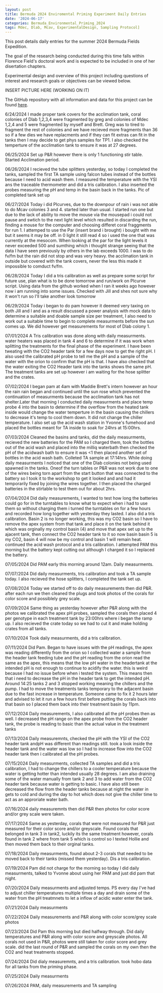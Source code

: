 ```yaml
---
layout: post
title: Bermuda 2024 Enviromental Priming Experiment Daily Entries
date: '2024-06-17'
categories: Bermuda_Environmental_Priming_2024
tags: Mdec, Dlab, Mcav, ExperimentalDesign, Sampling Protocol]
---
```


This post details daily entries for the summer 2024 Bermuda Fields Expedition.

The goal of the research being conducted during this time falls within Florence Field's doctoral work and is expected to be included in one of her disertation chapters.

Experimental design and overview of this project including questions of interest and research goals or objectives can be viewed below.

INSERT PICTURE HERE (WORKING ON IT)

The GitHub repository with all information and data for this project can be found [here](https://github.com/flofields/Coral_Priming_Experiments_Summer_2024.git).

6/24/2024
I made proper tank covers for the acclimation tank, coral colonies of Dlab 1,2,3,4 were fragmented by greg and colonies of Mdec 1,2,4 and 5 were fragmented by myself and Brett. Greg was to tired to fragment the rest of colonies and we have recieved more fragments than 36 so if a few dies we have replacments and if they can fit extras can fit in the tanks then I may decide to get phys samples for TP1. I also checked the temperture of the acclimation tank to ensure it was at 27 degrees.

06/25/2024
Set up P&R however there is only 1 functioning stir table. Started Acclimation period.

06/26/2024
I recieved the tube splitters yesterday, so today I completed the tanks, sampled the first TA sample using falcon tubes instead of the bottles because I need to acid wash them. I measured the temperature with the YSI ans the traceable thermometer and did a tris calibration. I also inserted the probes measuring the pH and temp in the basin back in the tanks.
Pic of completed tank set up

06/27/2024
Today i did PIcurves, due to the downpour of rain i was not able to do Mcav colonies 3 and 4. started later than usual. I started run one but due to the lack of ability to move the mouse via the mousepad i could not pause and swtich to the next light level which resulted in discarding the run, finding a mouse for the computer and choosing differet coral fraggments for run 1.
I attemped to use the Par (insert brand i brought) i bought with me but it seems it may be off. in 0 light it still read 4 so i used the one that was currently at the mesocom. When looking at the par for the light levels it never exceeded 500 and sumthing which i thought strange seeing that the data I have seen previously by others in the lab exceeds 1000. I was to do fv/fm but the rain did not stop and was very heavy. the acclimation tank in outside but covered with the tank covers, never the less this made it impossible to comduct fv/fm. 

06/28/2024
Today I did a tris calibration as well as prepare some script for future use, plan what is to be done tomorrow and run/work on PIcurve script. Using data from the github worked when I ran it weeks ago however now i am running into some issues. Checked with Jill and shes not sure why it won't run so I'll take another look tomorrow

06/29/2024
Today i began to do pam however it deemed very taxing on both Jill and I and as a result discussed a power analysis with mock data to determine a suitable and doable sample size per treatment, I also need to work out a suitable time to begin to complete measurments before the sun comes up. We did however get measurements for most of Dlab colony 1.

07/01/2024
A Tris calibration was done along with daily measurments. water heaters was placed in tank 4 and 6 to determine if it was work when splitting the treatments for the final phase of the experiment. I have been tweating with the CO2 header tank for a few days now to get the right pH. I also used the calibrated pH probe to tell me the pH and a sample of the water with the orion to confirm that the pH is that. I have also checked that the water exiting the CO2 Header tank into the tanks shows the same pH. The treatment tanks are set up however i am waiting for the hose splitter and the crates.

07/02/2024
I began pam at 4am with Maddie Brett's intern however an hour the rain rain began and continued until the sun rose which prevented the continuation of measurments because the acclimation tank has not shelter.Later that morning I conducted daily measurments and place temp probe 4 into the basin to determine if the overflow from the heated tank inside would change the water temperture in the basin causing the chillers to decrease it's temp to cool them down. It did not change the chiller temperature.
I also set up the acid wash station in Yvonne's fumehood and placed the bottles meant for TA inside to soak for 24hrs at 15:00hrs.

07/03/2024
Cleaned the basins and tanks, did the daily measurments, recieved the new batteries for the PAM so I charged them, took the bottles out of the acid wash and placed into the milliq waterbath then checked the pH of the acidwash bath to ensure it was <1 then placed another set of bottles in the acid wash bath.
Colleted TA sample at 17:14hrs. While doing daily measurments I noticed that one of the Dlab colonies not being used spawned in the tanks. Oneof the turn tables or P&R was not work due to one of the wires being torn apart from the start button that was connected to the battery so I took it to the workshop to get it looked and and had it temporarily fixed by joining the wires together. I then placed the charged batteries in the stirtable to test them out for about 2hrs.

07/04/2024
Did daily measurements, I wanted to test how long the batteries could go for in the turntables to know what to expect when i had to use them so without charging them i turned the turntables on for a few hours and recorded how long together with yesterday they lasted. I also did a tris calibration. Basin 2 is no longer working, this was my CO2 basin so I have to remove the apex system from that tank and place it on the tank behind it which was orginally my control basin (4) and move that apex set up to the ajacent tank, then connect the CO2 header tank to it so now basin basin 5 is my CO2, basin 4 will now be my control and basin 1 will remain heat. continued the acid wash protocol and a tris calibration. I attempted PAM this morning but the battery kept cutting out although I charged it so I replaced the battery.

07/05/2024
Did PAM early this morning around 12am. Daily measurments.

07/07/2024
Did daily measurments, tris calibration and took a TA sample today. I also recieved the hose splitters, I completed the tank set up. 

07/08/2024
Today we started off to do daily measurements then did P&R. after each run we then cleaned the plugs and took photos of the corals for color score and possiblely grey scale.

07/09/2024
Same thing as yesterday however after P&R along with the photos we calibrated the apex pH probes, sampled the corals then placed 4 per genotype in each treatment tank by 23:00hrs where i began the ramp up. I also recieved the crate today so we had to cut it and make holding crates from all tanks.

07/10/2024
Took daily measurments, did a tris calibration.

07/11/2024
Did Pam. Began to have issues with the pH readings, the apex was reading differently from the orion so I collected water a sample from the header tank feeding tube and the pH reading from the orion read the same as the apex, this means that the low pH water in the headertank at the intended pH is not enough to continue to acidify the water. this is weird because I had no issue before when i tested the system. This means then that i need to decrease the pH in the header tank to get the intended pH.
Around 14:25 tanks 2 and 3 stopped working meaning the chillers and the pump. I had to move the treatments tanks temporary to the adjacent basin due to the fast increase in temperature. Someone came to fix it 2 hours later and advised to let it run a few hours first before putting the corals back into that basin so I placed them back into their treatment basin by 11pm.

07/12/2024
Daily measurements, I also calibrated all the pH probes then as well. I decreased the pH range on the apex probe from the CO2 header tank, the probe is reading to basic than the actual value in the treatment tanks

07/13/2024
Daily measuremnts, checked the pH with the YSI of the CO2 header tank andpH was different than readings still. took a look inside the header tank and the water was low so I had to increase flow into the CO2 header tank then i calibrated all the pH probes.

07/15/2024
Daily measurments, collected TA samples and did a tris calibration, I had to change the chillers to a cooler temperature because the water is getting hotter than intended usually 28 degrees. I am also draining some of the water manually from tank 2 and 3 to add water from the CO2 header tank because water is getting to basic. I have also still been decreased the flow from the header tanks because at night the water in gets to cold and during the day to hot which does not give the chiller time to act as an approriate water bath.

07/16/2024
daily measuremnts then did P&R then photos for color score and/or grey scale were taken.

07/17/2024
Same as yesterday, corals that were not measured for P&R just measured for their color score and/or greyscale. Found corals that belonged in tank 3 in tank2, luckily its the same treatment however, corals found in tank 2 where from tank 5 which is control so I texted Hollie and then moved them back to their orginal tanks.

07/18/2024
Daily measurments, found about 2-3 corals that needed to be moved back to their tanks (missed them yesterday). Dis a tris calibration.

07/19/2024
Pam did not charge for the morning so today I did daily measurments, talked to Yvonne about using her PAM and just did pam that night.

07/20/2024
Daily measurments and adjusted temps. PS every day I've had to adjust chiller temperatures multiple times a day and drain some of the water from the pH treatmnets to let a inflow of acidic water enter the tank.

07/21/2024
Daily measurments

07/22/2024
Daily measurements and P&R along with color score/grey scale photos

07/23/2024
Did Pam this morning but died halfway through. Did daily temperatures and P&R along with color score and greyscale photos. All corals not used in P&R, photos were still taken for color score and grey scale. did the last round of P&R and sampled the corals on my own then the CO2 and heat treatments stopped. 

07/24/2024
Did dialy measuremnts, and a tris calibration. took hobo data for all tanks from the priming phase.

07/25/2024
Daily measurments

07/26/2024
PAM, daily measurements and TA sampling